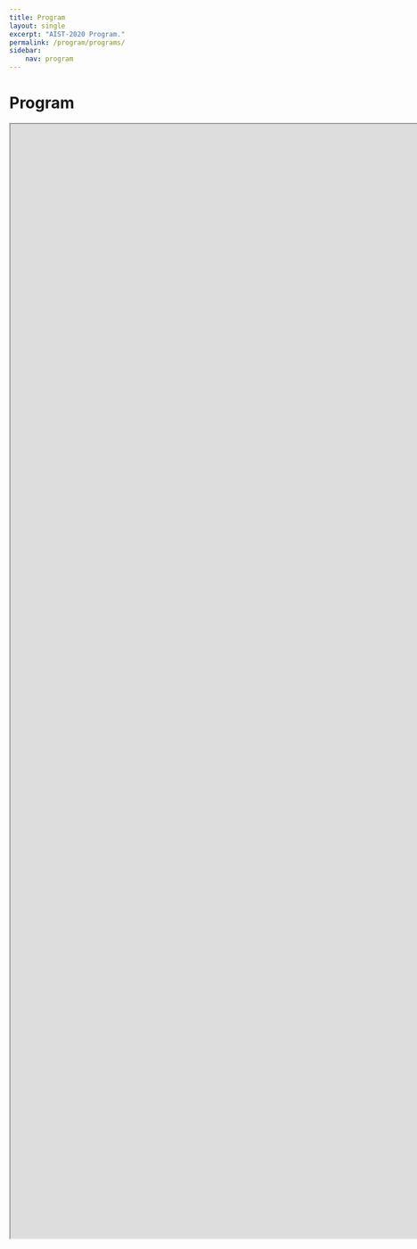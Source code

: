 ```yaml
---
title: Program
layout: single
excerpt: "AIST-2020 Program."
permalink: /program/programs/
sidebar: 
    nav: program
---
```


# Program

<iframe width="1800" height="2000" src="https://docs.google.com/spreadsheets/d/e/2PACX-1vSVJSm7I-8kUadwde07g7cZF7wOWBVVTBoTGq77WKv-p6qbGfzlR2FjDNtrBOaYul5zQWBcfdMdDMn7/pubhtml?gid=506510001&amp;single=true&amp;widget=true&amp;headers=false"></iframe> 


